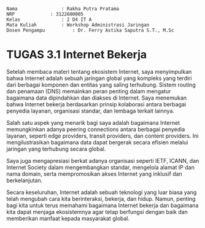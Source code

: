     Nama		        : Rakha Putra Pratama
    NRP		        : 3122600005
    Kelas		        : 2 D4 IT A
    Mata Kuliah	        : Workshop Administrasi Jaringan
    Dosen Pengampu	        : Dr. Ferry Astika Saputra S.T., M.Sc

    
# TUGAS 3.1 Internet Bekerja

Setelah membaca materi tentang ekosistem Internet, saya menyimpulkan bahwa Internet adalah sebuah jaringan global yang kompleks yang terdiri dari berbagai komponen dan entitas yang saling terhubung. Sistem routing dan penamaan (DNS) memainkan peran penting dalam mengatur bagaimana data dipindahkan dan diakses di Internet. Saya menemukan bahwa Internet bekerja berdasarkan prinsip kolaborasi antara berbagai penyedia layanan, organisasi standar, dan lembaga terkait lainnya.

Salah satu aspek yang menarik bagi saya adalah bagaimana Internet memungkinkan adanya peering connections antara berbagai penyedia layanan, seperti edge providers, transit providers, dan content providers. Ini mengilustrasikan bagaimana data dapat bergerak secara efisien melalui jaringan yang terhubung secara global.

Saya juga mengapresiasi berkat adanya organisasi seperti IETF, ICANN, dan Internet Society dalam mengembangkan standar, mengelola alamat IP dan nama domain, serta mempromosikan akses Internet yang inklusif dan berkelanjutan.

Secara keseluruhan, Internet adalah sebuah teknologi yang luar biasa yang telah mengubah cara kita berinteraksi, bekerja, dan hidup. Namun, penting bagi kita untuk terus memahami bagaimana Internet bekerja dan bagaimana kita dapat menjaga ekosistemnya agar tetap berfungsi dengan baik dan memberikan manfaat kepada masyarakat global.